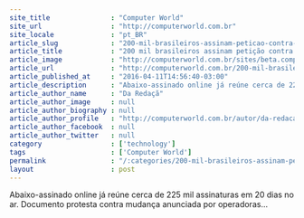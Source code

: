 ```yaml
---
site_title               : "Computer World"
site_url                 : "http://computerworld.com.br"
site_locale              : "pt_BR"
article_slug             : "200-mil-brasileiros-assinam-peticao-contra-limite-de-dados-em-internet"
article_title            : "200 mil brasileiros assinam petição contra limite de dados em Internet"
article_image            : "http://computerworld.com.br/sites/beta.computerworld.com.br/files/news_articles/internet_banda_larga.jpg"
article_url              : "http://computerworld.com.br/200-mil-brasileiros-assinam-peticao-contra-limite-de-dados-em-internet"
article_published_at     : "2016-04-11T14:56:40-03:00"
article_description      : "Abaixo-assinado online já reúne cerca de 225 mil assinaturas em 20 dias no ar. Documento protesta contra mudança anunciada por operadoras..."
article_author_name      : "Da Redaçã"
article_author_image     : null
article_author_biography : null
article_author_profile   : "http://computerworld.com.br/autor/da-redacao"
article_author_facebook  : null
article_author_twitter   : null
category                 : ['technology']
tags                     : ['Computer World']
permalink                : "/:categories/200-mil-brasileiros-assinam-peticao-contra-limite-de-dados-em-internet/"
layout                   : post
---
```


Abaixo-assinado online já reúne cerca de 225 mil assinaturas em 20 dias no ar. Documento protesta contra mudança anunciada por operadoras...
